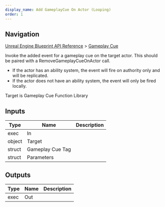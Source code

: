 ```yaml
---
display_name: Add GameplayCue On Actor (Looping)
order: 1
---
```

## Navigation

[Unreal Engine Blueprint API Reference](https://dev.epicgames.com/documentation/en-us/unreal-engine/BlueprintAPI) > [Gameplay Cue](https://dev.epicgames.com/documentation/en-us/unreal-engine/BlueprintAPI/GameplayCue)

Invoke the added event for a gameplay cue on the target actor. This should be paired with a RemoveGameplayCueOnActor call.

- If the actor has an ability system, the event will fire on authority only and will be replicated.
- If the actor does not have an ability system, the event will only be fired locally.

Target is Gameplay Cue Function Library

## Inputs

| Type | Name | Description |
| --- | --- | --- |
| exec | In |  |
| object | Target |  |
| struct | Gameplay Cue Tag |  |
| struct | Parameters |  |

## Outputs

| Type | Name | Description |
| --- | --- | --- |
| exec | Out |  |
